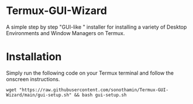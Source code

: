 # Termux-GUI-Wizard #
A simple step by step "GUI-like " installer for installing a variety of Desktop Environments and Window Managers on Termux.

# Installation #
Simply run the following code on your Termux terminal and follow the onscreen instructions.
```
wget "https://raw.githubusercontent.com/sonothamin/Termux-GUI-Wizard/main/gui-setup.sh" && bash gui-setup.sh
```
